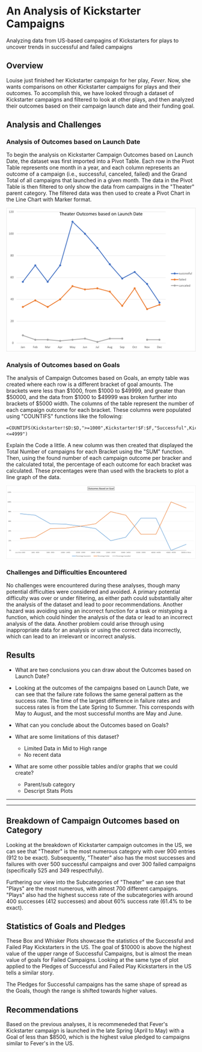 # An Analysis of Kickstarter Campaigns
Analyzing data from US-based campagins of Kickstarters for plays to uncover trends in successful and failed campaigns

## Overview
Louise just finished her Kickstarter campaign for her play, *Fever*. Now, she wants comparisons on other Kickstarter campaigns for plays and their outcomes. To accomplish this, we have looked through a dataset of Kickstarter campaigns and filtered to look at other plays, and then analyzed their outcomes based on their campaign launch date and their funding goal. 

## Analysis and Challenges

### Analysis of Outcomes based on Launch Date

To begin the analysis on Kickstarter Campaign Outcomes based on Launch Date, the dataset was first imported into a Pivot Table. Each row in the Pivot Table represents one month in a year, and each column represents an outcome of a campaign (i.e., successful, canceled, failed) and the Grand Total of all campaigns that launched in a given month. The data in the Pivot Table is then filtered to only show the data from campaigns in the "Theater" parent category. The filtered data was then used to create a Pivot Chart in the Line Chart with Marker format.

<img src="https://github.com/bradleywb426/kickstarter-analysis/blob/main/resources/Theater_Outcomes_vs_Launch.png" width="600">

### Analysis of Outcomes based on Goals

The analysis of Campaign Outcomes based on Goals, an empty table was created where each row is a different bracket of goal amounts. The brackets were less than $1000, from $1000 to $49999, and greater than $50000, and the data from $1000 to $49999 was broken further into brackets of $5000 width. The columns of the table represent the number of each campaign outcome for each bracket. These columns were populated using "COUNTIFS" functions like the following:

```
=COUNTIFS(Kickstarter!$D:$D,">=1000",Kickstarter!$F:$F,"Successful",Kickstarter!$R:$R,"plays",Kickstarter!$D:$D,"<=4999")
```
Explain the Code a little. A new column was then created that displayed the Total Number of campaigns for each Bracket using the "SUM" function. Then, using the found number of each campaign outcome per bracker and the calculated total, the percentage of each outcome for each bracket was calculated. These precentages were than used with the brackets to plot a line graph of the data.

<img src="https://github.com/bradleywb426/kickstarter-analysis/blob/main/resources/Outcomes_vs_Goals.png" width="1000">

### Challenges and Difficulties Encountered

No challenges were encountered during these analyses, though many potential difficulties were considered and avoided. A primary potential difficulty was over or under filtering, as either path could substantially alter the analysis of the dataset and lead to poor recommendations. Another hazard was avoiding using an incorrect function for a task or mistyping a function, which could hinder the analysis of the data or lead to an incorrect analysis of the data. Another problem could arise through using inappropriate data for an analysis or using the correct data incorrectly, which can lead to an irrelevant or incorrect analysis.

## Results

- What are two conclusions you can draw about the Outcomes based on Launch Date?
- Looking at the outcomes of the campaigns based on Launch Date, we can see that the failure rate follows the same general pattern as the success rate. The time of the largest difference in failure rates and success rates is from the Late Spring to Summer. This corresponds with May to August, and the most successful months are May and June.

- What can you conclude about the Outcomes based on Goals?

- What are some limitations of this dataset?
  - Limited Data in Mid to High range
  - No recent data

- What are some other possible tables and/or graphs that we could create?
  - Parent/sub category
  - Descript Stats Plots

---

---


## Breakdown of Campaign Outcomes based on Category

Looking at the breakdown of Kickstarter campaign outcomes in the US, we can see that "Theater" is the most numerous category with over 900 entries (912 to be exact). Subsequently, "Theater" also has the most successes and failures with over 500 successful campaigns and over 300 failed campaigns (specifically 525 and 349 respectfully). 

Furthering our view into the Subcategories of "Theater" we can see that "Plays" are the most numerous, with almost 700 different campaigns. "Plays" also had the highest success rate of the subcategories with around 400 successes (412 successes) and about 60% success rate (61.4% to be exact).

## Statistics of Goals and Pledges

These Box and Whisker Plots showcase the statistics of the Successful and Failed Play Kickstarters in the US. The goal of $10000 is above the highest value of the upper range of Successful Campaigns, but is almost the mean value of goals for Failed Campaigns. Looking at the same type of plot applied to the Pledges of Successful and Failed Play Kickstarters in the US tells a similar story.

The Pledges for Successful campaigns has the same shape of spread as the Goals, though the range is shifted towards higher values. 

## Recommendations
Based on the previous analyses, it is recommeneded that Fever's Kickstarter campaign is launched in the late Spring (April to May) with a Goal of less than $8500, which is the highest value pledged to campaigns similar to Fever's in the US.

